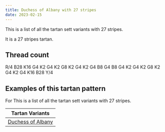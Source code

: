 ```yaml
---
title: Duchess of Albany with 27 stripes
date: 2023-02-15
---
```

This is a list of all the tartan sett variants with 27 stripes.

It is a 27 stripes tartan.


## Thread count
R/4 B28 K16 G4 K2 G4 K2 G8 K2 G4 K2 G4 B8 G4 B8 G4 K2 G4 K2 G8 K2 G4 K2 G4 K16 B28 Y/4

## Examples of this tartan pattern
For This is a list of all the tartan sett variants with 27 stripes.

| Tartan Variants |
|---------------|
| [Duchess of Albany](/variants/r/4/b28/k16/g4/k2/g4/k2/g8/k2/g4/k2/g4/b8/g4/b8/g4/k2/g4/k2/g8/k2/g4/k2/g4/k16/b28/y/4-b304080-g008000-k000000-rc00000-yf0c000/)||
